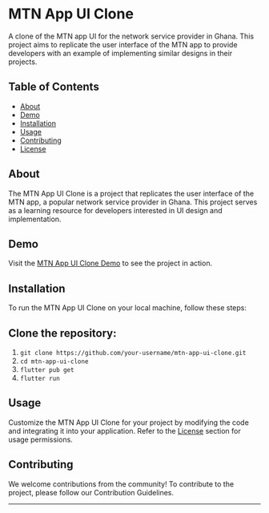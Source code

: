# MTN App UI Clone

A clone of the MTN app UI for the network service provider in Ghana. This project aims to replicate the user interface of the MTN app to provide developers with an example of implementing similar designs in their projects.

## Table of Contents

- [About](#about)
- [Demo](#demo)
- [Installation](#installation)
- [Usage](#usage)
- [Contributing](#contributing)
- [License](#license)

## About

The MTN App UI Clone is a project that replicates the user interface of the MTN app, a popular network service provider in Ghana. This project serves as a learning resource for developers interested in UI design and implementation.

## Demo

Visit the [MTN App UI Clone Demo](#) to see the project in action.

## Installation

To run the MTN App UI Clone on your local machine, follow these steps:

## Clone the repository:

1. ```git clone https://github.com/your-username/mtn-app-ui-clone.git```
2. ```cd mtn-app-ui-clone```
3. ```flutter pub get```
4. ```flutter run```

## Usage

Customize the MTN App UI Clone for your project by modifying the code and integrating it into your application. Refer to the [License](#license) section for usage permissions.

## Contributing

We welcome contributions from the community! To contribute to the project, please follow our Contribution Guidelines.


---